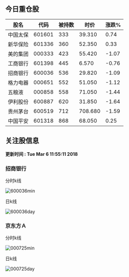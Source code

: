 
## 今日重仓股 

|股名|代码|被持数|时价|涨跌%|
|---|---|---|---|---|
|中国太保|601601|333|39.310|0.74|
|新华保险|601336|360|52.350|0.33|
|美的集团|000333|423|55.420|-1.07|
|工商银行|601398|445|6.570|-0.76|
|招商银行|600036|536|29.820|-1.09|
|格力电器|000651|552|51.050|-1.12|
|五粮液|000858|558|71.050|-1.44|
|伊利股份|600887|620|31.850|-1.64|
|贵州茅台|600519|712|708.680|-1.59|
|中国平安|601318|868|68.050|0.25|

## 关注股信息
**更新时间 : Tue Mar  6 11:55:11 2018**
### 招商银行 
分时k线

![600036min](http://image.sinajs.cn/newchart/min/n/sh600036.gif)

日k线

![600036day](http://image.sinajs.cn/newchart/daily/n/sh600036.gif)

### 京东方Ａ 
分时k线

![000725min](http://image.sinajs.cn/newchart/min/n/sz000725.gif)

日k线

![000725day](http://image.sinajs.cn/newchart/daily/n/sz000725.gif)

